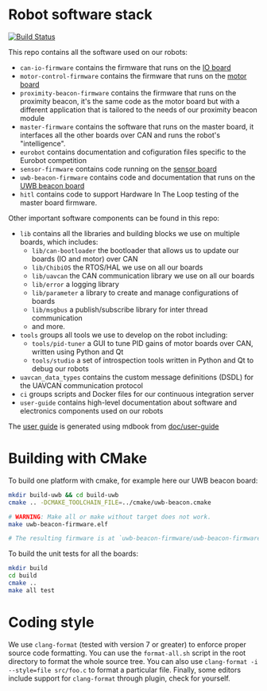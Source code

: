 # Robot software stack

[![Build Status](https://travis-ci.org/cvra/robot-software.svg?branch=master)](https://travis-ci.org/cvra/robot-software)

This repo contains all the software used on our robots:
- `can-io-firmware` contains the firmware that runs on the [IO board](http://www.cvra.ch/robot-software/io.html)
- `motor-control-firmware` contains the firmware that runs on the [motor board](http://www.cvra.ch/robot-software/motor.html)
- `proximity-beacon-firmware` contains the firmware that runs on the proximity beacon, it's the same code as the motor board but with a different application that is tailored to the needs of our proximity beacon module
- `master-firmware` contains the software that runs on the master board, it interfaces all the other boards over CAN and runs the robot's "intelligence".
- `eurobot` contains documentation and cofiguration files specific to the Eurobot competition
- `sensor-firmware` contains code running on the [sensor board](https://www.cvra.ch/robot-software/sensor.html)
- `uwb-beacon-firmware` contains code and documentation that runs on the [UWB beacon board](https://www.cvra.ch/robot-software/beacon.html)
- `hitl` contains code to support Hardware In The Loop testing of the master board firmware.

Other important software components can be found in this repo:
- `lib` contains all the libraries and building blocks we use on multiple boards, which includes:
    * `lib/can-bootloader` the bootloader that allows us to update our boards (IO and motor) over CAN
    * `lib/ChibiOS` the RTOS/HAL we use on all our boards
    * `lib/uavcan` the CAN communication library we use on all our boards
    * `lib/error` a logging library
    * `lib/parameter` a library to create and manage configurations of boards
    * `lib/msgbus` a publish/subscribe library for inter thread communication
    * and more.
- `tools` groups all tools we use to develop on the robot including:
    * `tools/pid-tuner` a GUI to tune PID gains of motor boards over CAN, written using Python and Qt
    * `tools/studio` a set of introspection tools written in Python and Qt to debug our robots
- `uavcan_data_types` contains the custom message definitions (DSDL) for the UAVCAN communication protocol
- `ci` groups scripts and Docker files for our continuous integration server
- `user-guide` contains high-level documentation about software and electronics components used on our robots

The [user guide](http://cvra.ch/robot-software) is generated using mdbook from [doc/user-guide](user-guide/user-guide)

# Building with CMake

To build one platform with cmake, for example here our UWB beacon board:

```bash
mkdir build-uwb && cd build-uwb
cmake .. -DCMAKE_TOOLCHAIN_FILE=../cmake/uwb-beacon.cmake

# WARNING: Make all or make without target does not work.
make uwb-beacon-firmware.elf

# The resulting firmware is at `uwb-beacon-firmware/uwb-beacon-firmware.elf`.
```

To build the unit tests for all the boards:

```bash
mkdir build
cd build
cmake ..
make all test
```

# Coding style

We use `clang-format` (tested with version 7 or greater) to enforce proper source code formatting.
You can use the `format-all.sh` script in the root directory to format the whole source tree.
You can also use `clang-format -i --style=file src/foo.c` to format a particular file.
Finally, some editors include support for `clang-format` through plugin, check for yourself.
